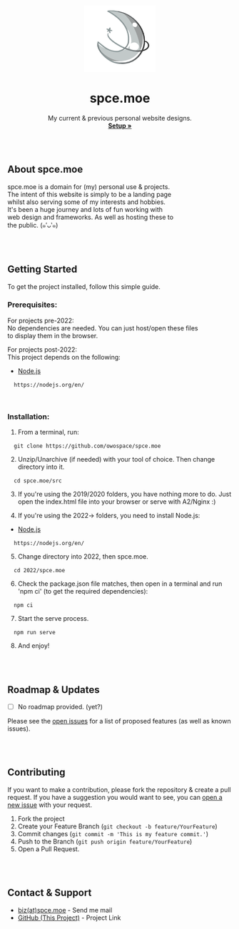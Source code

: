 


<div align="center">

  <img src="https://raw.githubusercontent.com/owospace/spce.moe/master/logo.png" width="160" height="148">
  <h1 align="center">spce.moe</h1>

  <p align="center">
    My current & previous personal website designs.<br>
    <a href="https://github.com/owospace/spce.moe#getting-started"><strong>Setup »</strong></a>
    <br>
  </p>

</div><br><br>

<div>

  <h2>About spce.moe</h2>

  spce.moe is a domain for (my) personal use & projects.<br>
  The intent of this website is simply to be a landing page<br>
  whilst also serving some of my interests and hobbies.<br>
  It's been a huge journey and lots of fun working with<br>
  web design and frameworks. As well as hosting these to<br>
  the public. (๑′ᴗ‵๑)<br>

</div><br><br>

<div>

  <h2>Getting Started</h2>

  To get the project installed, follow this simple guide.<br>

  <h3>Prerequisites:</h3>

  For projects pre-2022:<br>
  No dependencies are needed. You can just host/open these files<br>
  to display them in the browser.<br>

  For projects post-2022:<br>
  This project depends on the following:
  * [Node.js](https://nodejs.org/en/)<br>
  ```
    https://nodejs.org/en/
  ```
  <br>

  <h3>Installation:</h3>

  1. From a terminal, run:<br>
  ```
    git clone https://github.com/owospace/spce.moe
  ```

  2. Unzip/Unarchive (if needed) with your tool of choice. Then change directory into it.<br>
  ```
    cd spce.moe/src
  ```

  3. If you're using the 2019/2020 folders, you have nothing more to do. Just open the index.html file into your browser or serve with A2/Nginx :)<br>

  4. If you're using the 2022-> folders, you need to install Node.js:<br>
  * [Node.js](https://nodejs.org/en/)<br>
  ```
    https://nodejs.org/en/
  ```

  5. Change directory into 2022, then spce.moe.<br>
  ```
    cd 2022/spce.moe
  ```

  6. Check the package.json file matches, then open in a terminal and run 'npm ci' (to get the required dependencies):<br>
  ```
    npm ci
  ```

  7. Start the serve process.<br>
  ```
    npm run serve
  ```

  8. And enjoy!<br>

</div><br><br>

<div>

  <h2>Roadmap & Updates</h2>

  - [ ] No roadmap provided. (yet?)

  <p>Please see the <a href="https://github.com/owospace/spce.moe/issues">open issues</a> for a list of proposed features (as well as known issues).</p>

</div><br><br>

<div>

  <h2>Contributing</h2>

  <p>If you want to make a contribution, please fork the repository & create a pull request. If you have a suggestion you would want to see, you can <a href="https://github.com/owospace/spce.moe/issues/new">open a new issue</a> with your request.</p>

  1. Fork the project<br>
  2. Create your Feature Branch (`git checkout -b feature/YourFeature`)<br>
  3. Commit changes (`git commit -m 'This is my feature commit.'`)<br>
  4. Push to the Branch (`git push origin feature/YourFeature`)<br>
  5. Open a Pull Request.

</div><br><br>

<div>

  <h2>Contact & Support</h2>

  * [biz(at)spce.moe](mailto:biz@spce.moe) - Send me mail<br>
  * [GitHub (This Project)](https://github.com/owospace/spce.moe) - Project Link

</div><br><br>